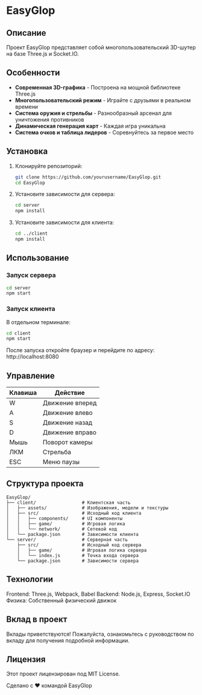 # EasyGlop

## Описание
Проект EasyGlop представляет собой многопользовательский 3D-шутер на базе Three.js и Socket.IO.

## Особенности

- **Современная 3D-графика** - Построена на мощной библиотеке Three.js
- **Многопользовательский режим** - Играйте с друзьями в реальном времени
- **Система оружия и стрельбы** - Разнообразный арсенал для уничтожения противников
- **Динамическая генерация карт** - Каждая игра уникальна
- **Система очков и таблица лидеров** - Соревнуйтесь за первое место

## Установка
1. Клонируйте репозиторий:
   ```bash
   git clone https://github.com/yourusername/EasyGlop.git
   cd EasyGlop
   ```
2. Установите зависимости для сервера:
   ```bash
   cd server
   npm install
   ```
3. Установите зависимости для клиента:
   ```bash
   cd ../client
   npm install
   ```

## Использование
### Запуск сервера
```bash
cd server
npm start
```
### Запуск клиента
В отдельном терминале:
```bash
cd client
npm start
```
После запуска откройте браузер и перейдите по адресу: http://localhost:8080

## Управление
| Клавиша | Действие | 
|---------|----------| 
| W | Движение вперед | 
| A | Движение влево | 
| S | Движение назад | 
| D | Движение вправо | 
| Мышь | Поворот камеры | 
| ЛКМ | Стрельба | 
| ESC | Меню паузы |

## Структура проекта
```
EasyGlop/
├── client/                 # Клиентская часть
│   ├── assets/             # Изображения, модели и текстуры
│   ├── src/                # Исходный код клиента
│   │   ├── components/     # UI компоненты
│   │   ├── game/           # Игровая логика
│   │   └── network/        # Сетевой код
│   └── package.json        # Зависимости клиента
└── server/                 # Серверная часть
    ├── src/                # Исходный код сервера
    │   ├── game/           # Игровая логика сервера
    │   └── index.js        # Точка входа сервера
    └── package.json        # Зависимости сервера
```

## Технологии
Frontend: Three.js, Webpack, Babel
Backend: Node.js, Express, Socket.IO
Физика: Собственный физический движок

## Вклад в проект
Вклады приветствуются! Пожалуйста, ознакомьтесь с руководством по вкладу для получения подробной информации.

## Лицензия
Этот проект лицензирован под MIT License.

Сделано с ❤️ командой EasyGlop